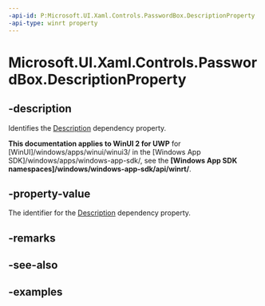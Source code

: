 ```yaml
---
-api-id: P:Microsoft.UI.Xaml.Controls.PasswordBox.DescriptionProperty
-api-type: winrt property
---
```


<!-- Property syntax.
public DependencyProperty DescriptionProperty { get; }
-->

# Microsoft.UI.Xaml.Controls.PasswordBox.DescriptionProperty

## -description

Identifies the [Description](passwordbox_description.md) dependency property.

**This documentation applies to WinUI 2 for UWP** for [WinUI]/windows/apps/winui/winui3/ in the [Windows App SDK]/windows/apps/windows-app-sdk/, see the **[Windows App SDK namespaces]/windows/windows-app-sdk/api/winrt/**.

## -property-value

The identifier for the [Description](passwordbox_description.md) dependency property.

## -remarks

## -see-also

## -examples

